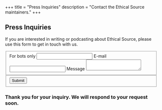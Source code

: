 +++
title = "Press Inquiries"
description = "Contact the Ethical Source maintainers."
+++

## Press Inquiries

If you are interested in writing or podcasting about Ethical Source, please use this form to get in touch with us.

<form name="notify" method="post" action="/" data-modal-id="modal-notify" data-netlify="true" netlify-honeypot="bot-field">
  <fieldset>
    <label class="hidden">
      <span>For bots only</span>
      <input name="bot-field">
    </label>
    <label>
      <span>E-mail</span>
      <input name="email" type="email" required>
    </label>
    <label>
      <span>Message</span>
      <textarea name="message" required></textarea>
    </label>
  </fieldset>
  <fieldset>
    <button type="submit" class="button">Submit</button>
  </fieldset>
</form>

<h3 class="hidden">
  Thank you for your inquiry. We will respond to your request soon.
</h3>
